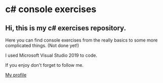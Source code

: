 # **c# console exercises**
Hi, this is my **c# exercises repository**.
---
Here you can find console exercises from the really basics to some more complicated things. (Not done yet!)

I used Microsoft Visual Studio 2019 to code.

If you enjoy don't forget to follow me.

[My profile](https://github.com/gpe0)
